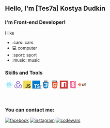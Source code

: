 ## Hello, I'm [Tes7a] Kostya Dudkin

### I'm Front-end Developer!

I like
- :cars: cars
- :computer: computer
- :sport: sport
- :music: music

### Skills and Tools

<img algin="left" alt="React" width="26px" src="https://raw.githubusercontent.com/github/explore/80688e429a7d4ef2fca1e82350fe8e3517d3494d/topics/react/react.png"/>
<img algin="left" alt="Redux" width="26px" src="https://raw.githubusercontent.com/github/explore/80688e429a7d4ef2fca1e82350fe8e3517d3494d/topics/redux/redux.png"/>
<img algin="left" alt="JS" width="26px" src="https://raw.githubusercontent.com/github/explore/80688e429a7d4ef2fca1e82350fe8e3517d3494d/topics/javascript/javascript.png"/>
<img algin="left" alt="TS" width="26px" src="https://raw.githubusercontent.com/github/explore/80688e429a7d4ef2fca1e82350fe8e3517d3494d/topics/typescript/typescript.png"/>[<img algin="left" alt="CSS" width="26px" src="https://raw.githubusercontent.com/github/explore/80688e429a7d4ef2fca1e82350fe8e3517d3494d/topics/css/css.png"/>
<img algin="left" alt="HTML5" width="26px" src="https://raw.githubusercontent.com/github/explore/80688e429a7d4ef2fca1e82350fe8e3517d3494d/topics/html/html.png"/>
<img algin="left" alt="NPM" width="26px" src="https://raw.githubusercontent.com/github/explore/80688e429a7d4ef2fca1e82350fe8e3517d3494d/topics/npm/npm.png"/>
<img algin="left" alt="Storybook" width="26px" src="https://raw.githubusercontent.com/github/explore/80688e429a7d4ef2fca1e82350fe8e3517d3494d/topics/storybook/storybook.png"/>
<img algin="left" alt="Git" width="26px" src="https://raw.githubusercontent.com/github/explore/80688e429a7d4ef2fca1e82350fe8e3517d3494d/topics/git/git.png"/>

<br />
<br />
<br />

### You can contact me: 

[<img algin="left" alt="facebook" width="50px" src="https://static.xx.fbcdn.net/rsrc.php/y8/r/dF5SId3UHWd.svg"/>][facebook]
[<img algin="left" alt="instagram" width="50px" src="https://www.instagram.com/static/images/web/mobile_nav_type_logo.png/735145cfe0a4.png"/>][instagram]
[<img algin="left" alt="codewars" width="200px" src="https://www.codewars.com/users/Tes7a/badges/large"/>][codewars]


[facebook]: https://www.facebook.com/profile.php?id=100017441050025
[instagram]: https://www.instagram.com/tes7a/
[codewars]: https://www.codewars.com/users/Tes7a